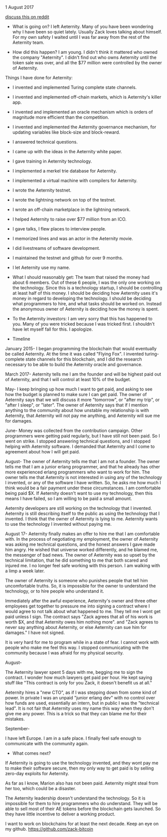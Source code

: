 1 August 2017

[discuss this on reddit](https://www.reddit.com/r/Amoveo/comments/6xjcgm/why_i_stopped_working_on_aeternity_why_amoveo_is/)

* What is going on?
I left Aeternity.
Many of you have been wondering why I have been so quiet lately.
Usually Zack loves talking about himself.
For my own safety I waited until I was far away from the rest of the Aeternity team.

* How did this happen?
I am young.
I didn't think it mattered who owned the company "Aeternity".
I didn't find out who owns Aeternity until the token sale was over, and all the $77 million were controlled by the owner of Aeternity.

Things I have done for Aeternity:
* I invented and implemented Turing complete state channels.
* I invented and implemented off-chain markets, which is Aeternity's killer app.
* I invented and implemented an oracle mechanism which is orders of magnitude more efficient than the competition.
* I invented and implemented the Aeternity governance mechanism, for updating variables like block-size and block-reward.
* I answered technical questions.
* I came up with the ideas in the Aeternity white paper.
* I gave training in Aeternity technology.
* I implemented a merkel trie database for Aeternity.
* I implemented a virtual machine with compilers for Aeternity.
* I wrote the Aeternity testnet.
* I wrote the lightning network on top of the testnet.
* I wrote an off-chain marketplace in the lightning network.
* I helped Aeternity to raise over $77 million from an ICO.
* I gave talks, I flew places to interview people.
* I memorized lines and was an actor in the Aeternity movie.
* I did livestreams of software development.
* I maintained the testnet and github for over 9 months.
* I let Aeternity use my name.

* What I should reasonably get:
The team that raised the money had about 6 members.
Out of these 6 people, I was the only one working on the technology.
Since this is a technology startup, I should be controlling at least half of this money.
I should be deciding how Aeternity uses it's money in regard to developing the technology.
I should be deciding what programmers to hire, and what tasks should be worked on.
Instead the anonymous owner of Aeternity is deciding how the money is spent.

* To the Aeternity investors:
I am very sorry that this has happened to you.
Many of you were tricked because I was tricked first.
I shouldn't have let myself fall for this.
I apologize.


* Timeline

January 2015-
I began programming the blockchain that would eventually be called Aeternity. At the time it was called "Flying Fox".
I invented turing-complete state channels for this blockchain, and I did the research necessary to be able to build the Aeternity oracle and governance.

March 2017-
Aeternity tells me I am the founder and will be highest paid out of Aeternity, and that I will control at least 10% of the budget.

May-
I keep bringing up how much I want to get paid, and asking to see how the budget is planned to make sure I can get paid.
The owner of Aeternity says that we will discuss it more "tomorrow", or "after my trip", or "after I sleep", or "later".
The owner of Aeternity says that if I mention anything to the community about how unstable my relationship is with Aeternity, that Aeternity will not pay me anything, and Aeternity will sue me for damages.

June-
Money was collected from the contribution campaign.
Other programmers were getting paid regularly, but I have still not been paid.
So I went on strike.
I stopped answering technical questions, and I stopped helping with Aeternity software.
I demanded that Aeternity and I come to agreement about how I will get paid.

August-
The owner of Aeternity tells me that I am not a founder.
The owner tells me that I am a junior erlang programmer, and that he already has other more experienced erlang programmers who want to work for him. 
The owner tells me that Aeternity is not interested in using any of the technology I invented, or any of the software I have written. So, he asks me how much I think would be a fair payment under these circumstances. I am comfortable being paid $X. 
If Aeternity doesn't want to use my technology, then this means I have failed, so I am willing to be paid a small amount.

Aeternity developers are still working on the technology that I invented.
Aeternity is still describing itself to the public as using the technology that I invented.
I think that the owner of Aeternity is lying to me.
Aeternity wants to use the technology I invented without paying me.

August 17-
Aeternity finally makes an offer to hire me that I am comfortable with. In the process of negotiating my employment, the owner of Aeternity was asking me technical questions, and the honest answers I gave made him angry. He wished that universe worked differently, and he blamed me, the messenger of bad news. The owner of Aeternity was so upset by the technical limitation, that he did something to me that both scared and injured me. I no longer feel safe working with this person. I am walking with a limp a week later.

The owner of Aeternity is someone who punishes people that tell him uncomfortable truths.
So, it is impossible for the owner to understand the technology, or to hire people who understand it.

Immediately after the awful experience, Aeternity's owner and three other employees get together to pressure me into signing a contract where I would agree to not talk about what happened to me.
They tell me I wont get paid unless I sign.
The contract says "Zack agrees that all of his work is worth $X, and that Aeternity owes him nothing more". and "Zack agrees to never say anything about Aeternity, or else Aeternity can sue him for damages."
I have not signed. 

It is very hard for me to program while in a state of fear. I cannot work with people who make me feel this way.
I stopped communicating with the community because I was afraid for my physical security.

August-

The Aeternity lawyer spent 5 days with me, begging me to sign the contract.
I wonder how much lawyers get paid per hour.
He kept saying stuff like "This contract is only for you Zack, it doesn't benefit us at all."

Aeternity hires a "new CTO", as if I was stepping down from some kind of power.
In private I was an unpaid "junior erlang dev" with no control over how funds are used, essentially an intern,
but in public I was the "technical lead".
It is not fair that Aeternity uses my name this way when they don't give me any power.
This is a trick so that they can blame me for their mistakes.

September-

I have left Europe. I am in a safe place.
I finally feel safe enough to communicate with the community again.


* What comes next?

If Aeternity is going to use the technology invented,
and they wont pay me to make their software secure,
then my only way to get paid is by selling zero-day exploits for Aeternity.

As far as I know, Marion also has not been paid. Aeternity might steal from her too, which could be a disaster.

The Aeternity leadership doesn't understand the technology.
So it is impossible for them to hire programmers who do understand.
They will be able to sell most of their AE tokens before the blockchain gets launched.
So they have little incentive to deliver a working product.

I want to work on blockchains for at least the next decade.
Keep an eye on my github.
https://github.com/zack-bitcoin


